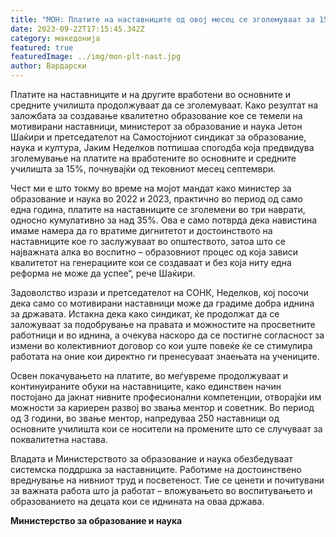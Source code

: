 ```yaml
---
title: "МОН: Платите на наставниците од овој месец се зголемуваат за 15 проценти"
date: 2023-09-22T17:15:45.342Z
category: македонија
featured: true
featuredImage: ../img/mon-plt-nast.jpg
author: Вардарски
---
```

<!--StartFragment-->

Платите на наставниците и на другите вработени во основните и средните училишта продолжуваат да се зголемуваат. Како резултат на заложбата за создавање квалитетно образование кое се темели на мотивирани наставници, министерот за образование и наука Јетон Шаќири и претседателот на Самостојниот синдикат за образование, наука и култура, Јаким Неделков потпишаа спогодба која предвидува зголемување на платите на вработените во основните и средните училишта за 15%, почнувајќи од тековниот месец септември.

Чест ми е што токму во време на мојот мандат како министер за образование и наука во 2022 и 2023, практично во период од само една година, платите на наставниците се зголемени во три наврати, односно кумулативно за над 35%. Ова е само потврда дека навистина имаме намера да го вратиме дигнитетот и достоинството на наставниците кое го заслужуваат во општеството, затоа што се најважната алка во воспитно – образовниот процес од која зависи квалитетот на генерациите кои се создаваат и без која ниту една реформа не може да успее“, рече Шаќири.



<!--EndFragment--><!--StartFragment-->

Задоволство изрази и претседателот на СОНК, Неделков, кој посочи дека само со мотивирани наставници може да градиме добра иднина за државата. Истакна дека како синдикат, ќе продолжат да се заложуваат за подобрување на правата и можностите на просветните работници и во иднина, а очекува наскоро да се постигне согласност за измени во колективниот договор со кои уште повеќе ќе се стимулира работата на оние кои директно ги пренесуваат знаењата на учениците.

Освен покачувањето на платите, во меѓувреме продолжуваат и континуираните обуки на наставниците, како единствен начин постојано да јакнат нивните професионални компетенции, отворајќи им можности за кариерен развој во звања ментор и советник. Во период од 3 години, во звање ментор, напредуваа 250 наставници од основните училишта кои се носители на промените што се случуваат за поквалитетна настава.

<!--EndFragment--><!--StartFragment-->

Владата и Министерството за образование и наука обезбедуваат системска поддршка за наставниците. Работиме на достоинствено вреднување на нивниот труд и посветеност. Тие се ценети и почитувани за важната работа што ја работат – вложувањето во воспитувањето и образованието на децата кои се иднината на оваа држава.

**Министерство за образование и наука**

<!--EndFragment-->